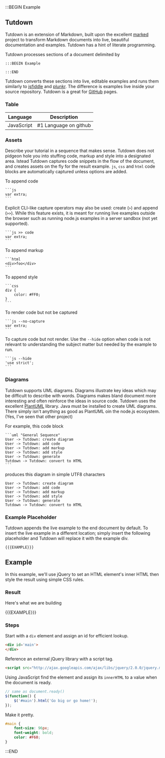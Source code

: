 
:::BEGIN Example

## Tutdown

Tutdown is an extension of Markdown, built upon the excellent [marked](https://github.com/chjj/marked)
project to transform Markdown documents into live, beautiful documentation and examples. Tutdown
has a hint of literate programming.

Tutdown processes sections of a document delimited by

    :::BEGIN Example

    :::END

Tutdown converts these sections into live, editable examples and runs them similarly to
[jsfiddle]() and [plunkr](). The difference is examples live inside your source
repository. Tutdown is a great for [GitHub](https://github.com) pages.

### Table

Language    | Description
------------|------------
JavaScript  | #1 Language on github

### Assets

Describe your tutorial in a sequence that makes sense. Tutdown does not pidgeon hole
you into stuffing code, markup and style into a designated area.
Istead Tutdown captures code snippets in the flow of the document, and creates
assets on the fly for the result example. `js`, `css` and `html` code blocks are
automatically captured unless options are added.

To append code

    ```js
    var extra;
    ```

Explicit CLI-like capture operators may also be used: create (`>`) and append (`>>`).
While this feature exists, it is meant for running
live examples outside the browser such as running node.js examples in a server sandbox
(not yet supported).

    ```js >> code
    var extra;
    ```

To append markup

    ```html
    <div>foo</div>
    ```

To append style

    ```css
    div {
        color: #FF0;
    }
    ```

To render code but not be captured

    ```js --no-capture
    var extra;
    ```

To capture code but not render.  Use the `--hide` option when code is not relevant to understanding
the subject matter but needed by the example to run.

    ```js --hide
    'use strict';
    ```

### Diagrams


Tutdown supports UML diagrams. Diagrams illustrate key ideas which may be difficult to describe with words. Diagrams makes bland document more interesting
and often reinforce the ideas in source code. Tutdown uses the excellent [PlantUML](http://plantuml.sourceforge.net) library.  Java must be installed
to create UML diagrams. There simply isn't anything as good as PlantUML oin the node.js ecosystem. (Yes, I've seen that other project)

For example, this code block

    ```uml "General Sequence"
    User -> Tutdown: create diagram
    User -> Tutdown: add code
    User -> Tutdown: add markup
    User -> Tutdown: add style
    User -> Tutdown: generate
    Tutdown -> Tutdown: convert to HTML
    ```

produces this diagram in simple UTF8 characters


```uml "General Sequence"
User -> Tutdown: create diagram
User -> Tutdown: add code
User -> Tutdown: add markup
User -> Tutdown: add style
User -> Tutdown: generate
Tutdown -> Tutdown: convert to HTML
```

### Example Placeholder

Tutdown appends the live example to the end document by default. To
insert the live example in a different location; simply insert
the following placeholder and Tutdown will replace it with the example
div.

```
{{{EXAMPLE}}}
```


## Example

In this example, we'll use jQuery to set an HTML element's inner HTML then style the
result using simple CSS rules.

### Result

Here's what we are building

{{{EXAMPLE}}}

### Steps

Start with a `div` element and assign an id for efficient lookup.

```html
<div id='main'>
</div>
```

Reference an external jQuery library with a script tag.

```html
<script src="http://ajax.googleapis.com/ajax/libs/jquery/2.0.0/jquery.min.js"></script>
```

Using JavaScript find the element and assign its `innerHTML` to a
value when the document is ready.

```js
// same as document.ready()
$(function() {
    $('#main').html('Go big or go home!');
});
```

Make it pretty.

```css
#main {
    font-size: 96px;
    font-weight: bold;
    color: #F60;
}
```

:::END

